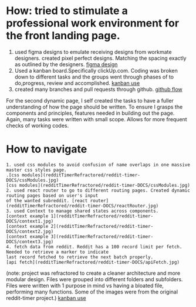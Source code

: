 # How: tried to stimulate a professional work environment for the front landing page.
1. used figma designs to emulate receiving designs from workmate designers. created pixel perfect designs.
Matching the spacing exactly as outlined by the designers. [figma design](redditTimerRefractored/reddit-timer-DOCS/figmaScreenShot.jpg)
2. Used a kanban board.Specifically clickUp.com. Coding was broken down to different tasks and the groups went through
phases of to do,progress, review and accomplished. [kanban use](redditTimerRefractored/reddit-timer-DOCS/clickUpKanban.jpg)
3. created many branches and pull requests through github. [github flow](redditTimerRefractored/reddit-timer-DOCS/branchesPullRequests.jpg)

For the second dynamic page, I self created the tasks to have a fuller understanding of how the page should be 
written. To ensure I grasps the components and principles, features needed in building out the page. Again, many
tasks were written with small scope.  Allows for more frequent checks of working codes.

# How to navigate

	1. used css modules to avoid confusion of name overlaps in one massive master css styles page.
	.[css modules](redditTimerRefractored/reddit-timer-DOCS/cssModules.jpg)
	[css modules](redditTimerRefractored/reddit-timer-DOCS/cssModules.jpg)
	2. used react router to go to different routing pages. Created dynamic routing pages based on user's input
	of the wanted subreddit. [react router] (redditTimerRefractored/reddit-timer-DOCS/reactRouter.jpg)
	3. used Context to manage shared states across components.
  	[context example 1](redditTimerRefractored/reddit-timer-DOCS/context1.jpg)
  	[context example 2](redditTimerRefractored/reddit-timer-DOCS/context2.jpg)
  	[context example 3](redditTimerRefractored/reddit-timer-DOCS/context3.jpg)
	4. fetch data from reddit. Reddit has a 100 record limit per fetch. Needed to retrieve a marker to indicate
	last record fetched to retrieve the next batch properly.  
	[api fetch](redditTimerRefractored/reddit-timer-DOCS/apiFetch.jpg)
  
  (note: project was refractored to create a cleaner architecture and more modular design. Files were grouped into different folders and subfolders. Files were written 
  with 1 purpose in mind vs having a bloated file, performing many functions. Some of the images were from the original reddit-timer project.)
[kanban use](redditTimerRefractored/reddit-timer-DOCS/clickUpKanban.jpg)
